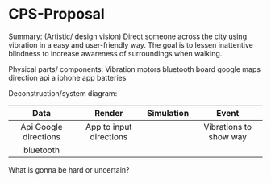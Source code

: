 # CPS-Proposal
Summary: (Artistic/ design vision)
Direct someone across the city using vibration in a easy and user-friendly way. The goal is to lessen inattentive blindness to increase awareness of surroundings when walking.

Physical parts/ components:
	Vibration motors
	bluetooth board 
	google maps direction api 
	a iphone 
	app 
	batteries 

Deconstruction/system diagram:

| Data | Render | Simulation | Event |
|   :---:     |     :---:      |     :---:      |   :---:   |
|  Api Google directions| App to input directions |   | Vibrations to show way|
| bluetooth|                |                |   |



What is gonna be hard or uncertain?
